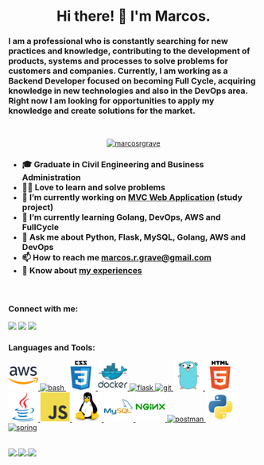 <h1 align="center">Hi there! 👋 I'm Marcos.</h1>
<h3 align="left">
I am a professional who is constantly searching for new practices and knowledge, contributing to the development of products, systems and processes to solve problems for customers and companies. Currently, I am working as a Backend Developer focused on becoming Full Cycle, acquiring knowledge in new technologies and also in the DevOps area. Right now I am looking for opportunities to apply my knowledge and create solutions for the market.
</h3>

<br>

<p align="center"> 
<a href="https://github.com/ryo-ma/github-profile-trophy"><img src="https://github-profile-trophy.vercel.app/?username=marcosrgrave&count_private=true&theme=gruvbox" alt="marcosrgrave" /></a> </p>

<h3 align="left">

- 🎓 Graduate in Civil Engineering and Business Administration
- 👨‍💻 Love to learn and solve problems
- 🔭 I’m currently working on [MVC Web Application](https://github.com/marcosrgrave/mvc-web-app) (study project)
- 🌱 I’m currently learning **Golang, DevOps, AWS and FullCycle**
- 💬 Ask me about **Python, Flask, MySQL, Golang, AWS and DevOps**
- 📫 How to reach me **marcos.r.grave@gmail.com**
- 📄 Know about [my experiences](https://marcosgrave.carrd.co)

</h3>

<br>

<h3 align="left">Connect with me:</h3>
<a href="https://www.linkedin.com/in/marcos-grave-240471172/" target="_blank"><img src="https://img.shields.io/badge/LinkedIn-0077B5?style=for-the-badge&logo=linkedin&logoColor=white" target="_blank"></a> 
<a href="https://marcosgrave.carrd.co" target="_blank"><img src="https://img.shields.io/badge/website-000000?style=for-the-badge&logo=About.me&logoColor=white" target="_blank"></a> 
<a href = "mailto:marcos.r.grave@gmail.com"><img src="https://img.shields.io/badge/Gmail-D14836?style=for-the-badge&logo=gmail&logoColor=white" target="_blank"></a>

<br>

<h3 align="left">Languages and Tools:</h3>
<p align="left"> 
<a href="https://aws.amazon.com" target="_blank" rel="noreferrer"> <img src="https://raw.githubusercontent.com/devicons/devicon/master/icons/amazonwebservices/amazonwebservices-original-wordmark.svg" alt="aws" width="60" height="60"/> </a> 
<a href="https://www.gnu.org/software/bash/" target="_blank" rel="noreferrer"> <img src="https://www.vectorlogo.zone/logos/gnu_bash/gnu_bash-icon.svg" alt="bash" width="60" height="60"/> </a> 
<a href="https://www.w3schools.com/css/" target="_blank" rel="noreferrer"> <img src="https://raw.githubusercontent.com/devicons/devicon/master/icons/css3/css3-original-wordmark.svg" alt="css3" width="60" height="60"/> </a> 
<a href="https://www.docker.com/" target="_blank" rel="noreferrer"> <img src="https://raw.githubusercontent.com/devicons/devicon/master/icons/docker/docker-original-wordmark.svg" alt="docker" width="60" height="60"/> </a> 
<a href="https://flask.palletsprojects.com/" target="_blank" rel="noreferrer"> <img src="https://www.vectorlogo.zone/logos/pocoo_flask/pocoo_flask-icon.svg" alt="flask" width="60" height="60"/> </a> 
<a href="https://git-scm.com/" target="_blank" rel="noreferrer"> <img src="https://www.vectorlogo.zone/logos/git-scm/git-scm-icon.svg" alt="git" width="60" height="60"/> </a> 
<a href="https://golang.org" target="_blank" rel="noreferrer"> <img src="https://raw.githubusercontent.com/devicons/devicon/master/icons/go/go-original.svg" alt="go" width="60" height="60"/> </a> 
<a href="https://www.w3.org/html/" target="_blank" rel="noreferrer"> <img src="https://raw.githubusercontent.com/devicons/devicon/master/icons/html5/html5-original-wordmark.svg" alt="html5" width="60" height="60"/> </a> 
<a href="https://www.java.com" target="_blank" rel="noreferrer"> <img src="https://raw.githubusercontent.com/devicons/devicon/master/icons/java/java-original.svg" alt="java" width="60" height="60"/> </a> 
<a href="https://developer.mozilla.org/en-US/docs/Web/JavaScript" target="_blank" rel="noreferrer"> <img src="https://raw.githubusercontent.com/devicons/devicon/master/icons/javascript/javascript-original.svg" alt="javascript" width="60" height="60"/> </a> 
<a href="https://www.linux.org/" target="_blank" rel="noreferrer"> <img src="https://raw.githubusercontent.com/devicons/devicon/master/icons/linux/linux-original.svg" alt="linux" width="60" height="60"/> </a> 
<a href="https://www.mysql.com/" target="_blank" rel="noreferrer"> <img src="https://raw.githubusercontent.com/devicons/devicon/master/icons/mysql/mysql-original-wordmark.svg" alt="mysql" width="60" height="60"/> </a> 
<a href="https://www.nginx.com" target="_blank" rel="noreferrer"> <img src="https://raw.githubusercontent.com/devicons/devicon/master/icons/nginx/nginx-original.svg" alt="nginx" width="60" height="60"/> </a> 
<a href="https://postman.com" target="_blank" rel="noreferrer"> <img src="https://www.vectorlogo.zone/logos/getpostman/getpostman-icon.svg" alt="postman" width="60" height="60"/> </a> 
<a href="https://www.python.org" target="_blank" rel="noreferrer"> <img src="https://raw.githubusercontent.com/devicons/devicon/master/icons/python/python-original.svg" alt="python" width="60" height="60"/> </a> 
<a href="https://spring.io/" target="_blank" rel="noreferrer"> <img src="https://www.vectorlogo.zone/logos/springio/springio-icon.svg" alt="spring" width="60" height="60"/> </a> </p>

<br>

<a href="https://github.com/marcosrgrave">
  <img align="center" height="160" src="https://github-readme-stats-eight-theta.vercel.app/api?username=marcosrgrave&show_icons=true&theme=gruvbox&include_all_commits=true&count_private=true"/>
  <img align="center" height="160" src="https://github-readme-stats-eight-theta.vercel.app/api/top-langs/?username=marcosrgrave&theme=gruvbox&layout=compact&langs_count=6&count_private=true"/>
  <img align="center" height="160" src="https://github-readme-streak-stats.herokuapp.com?user=marcosrgrave&theme=gruvbox&mode=weekly"/>
  
<br>
